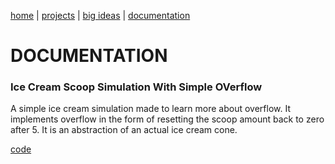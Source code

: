 [home](https://sanduran.github.io) | [projects](https://sanduran.github.io/projects) | [big ideas](https://sanduran.github.io/big_ideas) | [documentation](https://sanduran.github.io/documentation)

# DOCUMENTATION
### Ice Cream Scoop Simulation With Simple OVerflow
A simple ice cream simulation made to learn more about overflow. It implements overflow in the form of resetting the scoop amount back to zero after 5. It is an abstraction of an actual ice cream cone.

[code](https://github.com/sanduran/sanduran.github.io/blob/main/assets/scoopOverflow/ContentView.swift)
